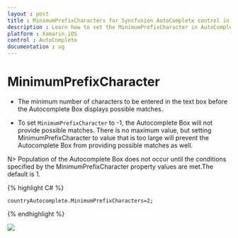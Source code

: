 ```yaml
---
layout : post
title : MinimumPrefixCharacters for Syncfusion AutoComplete control in Xamarin.iOS
description : Learn how to set the MinimumPrefixCharacter in AutoComplete
platform : Xamarin.iOS
control : AutoComplete
documentation : ug
---
```


# MinimumPrefixCharacter

* The minimum number of characters to be entered in the text box before the Autocomplete Box displays possible matches. 

* To set `MinimumPrefixCharacter` to -1, the Autocomplete Box will not provide possible matches. There is no maximum value, but setting MinimumPrefixCharacter to value that is too large will prevent the Autocomplete Box from providing possible matches as well.

N> Population of the Autocomplete Box does not occur until the conditions specified by the MinimumPrefixCharacter property values are met.The default is 1.

{% highlight C# %}

	countryAutocomplete.MinimumPrefixCharacters=2;

{% endhighlight %}

![](images/minprefixcharacter.png)
